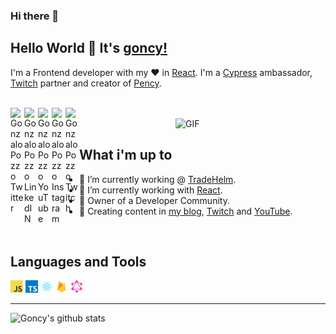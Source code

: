 ### Hi there 👋

## Hello World 👋 It's [goncy!](https://gonzalopozzo.com)
I'm a Frontend developer with my ♥ in [React](https://reactjs.org). I'm a [Cypress](https://cypress.io/ambassadors/) ambassador, [Twitch](https://twitch.gonzalopozzo.com) partner and creator of [Pency](https://pency.app).

<br/>

<a href="https://twitter.gonzalopozzo.com">
<img align="left" alt="Gonzalo Pozzo Twitter" width="22px" src="https://icongr.am/fontawesome/twitter.svg?size=128&color=70c8ff" />
</a>
<a href="https://linkedin.gonzalopozzo.com">
<img align="left" alt="Gonzalo Pozzo LinkedIN" width="22px" src="https://icongr.am/fontawesome/linkedin.svg?size=128&color=70c8ff" />
</a>
<a href="https://youtube.gonzalopozzo.com">
<img align="left" alt="Gonzalo Pozzo YouTube" width="22px" src="https://icongr.am/fontawesome/youtube.svg?size=128&color=70c8ff" />
</a>
<a href="https://www.instagram.com/goncy.js/">
<img align="left" alt="Gonzalo Pozzo Instagram" width="22px" src="https://icongr.am/fontawesome/instagram.svg?size=128&color=70c8ff" />
</a>
<a href="https://twitch.gonzalopozzo.com">
<img align="left" alt="Gonzalo Pozzo Twitch" width="22px" src="https://icongr.am/fontawesome/twitch.svg?size=128&color=70c8ff" />
</a>

<br />

<img align="right" alt="GIF" src="./assets/banner.jpg" width="240px" />

<br />

## What i'm up to

- 🔭 I’m currently working @ [TradeHelm](https://tradehelm.com).
- 🌱 I’m currently working with [React](https://reactjs.org).
- 👯 Owner of a Developer Community.
- 💬 Creating content in [my blog](https://blog.gonzalopozzo.com), [Twitch](https://twitch.gonzalopozzo.com) and [YouTube](https://youtube.gonzalopozzo.com).

<br />

## Languages and Tools
<code><img height="20" src="https://raw.githubusercontent.com/github/explore/80688e429a7d4ef2fca1e82350fe8e3517d3494d/topics/javascript/javascript.png"></code>
<code><img height="20" src="https://raw.githubusercontent.com/github/explore/80688e429a7d4ef2fca1e82350fe8e3517d3494d/topics/typescript/typescript.png"></code>
<code><img height="20" src="https://raw.githubusercontent.com/github/explore/80688e429a7d4ef2fca1e82350fe8e3517d3494d/topics/react/react.png"></code>
<code><img height="20" src="https://raw.githubusercontent.com/github/explore/80688e429a7d4ef2fca1e82350fe8e3517d3494d/topics/firebase/firebase.png"></code>
<code><img height="20" src="https://raw.githubusercontent.com/github/explore/80688e429a7d4ef2fca1e82350fe8e3517d3494d/topics/graphql/graphql.png"></code>

---

![Goncy's github stats](https://github-readme-stats.vercel.app/api?username=goncy&show_icons=true&hide_border=true)
